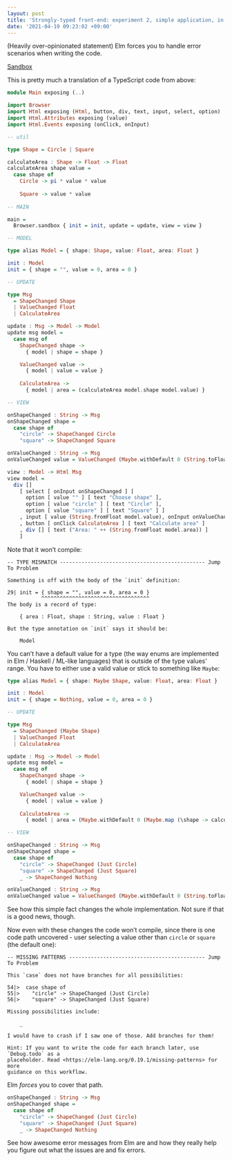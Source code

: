```yaml
---
layout: post
title: 'Strongly-typed front-end: experiment 2, simple application, in Elm'
date: '2021-04-19 09:23:02 +09:00'
---
```


(Heavily over-opinionated statement) Elm forces you to handle error scenarios when writing the code.

[Sandbox](https://codesandbox.io/s/inspiring-diffie-lq0u2)

This is pretty much a translation of a TypeScript code from above:

```haskell
module Main exposing (..)

import Browser
import Html exposing (Html, button, div, text, input, select, option)
import Html.Attributes exposing (value)
import Html.Events exposing (onClick, onInput)

-- util

type Shape = Circle | Square

calculateArea : Shape -> Float -> Float
calculateArea shape value =
  case shape of
    Circle -> pi * value * value
    
    Square -> value * value
    
-- MAIN

main =
  Browser.sandbox { init = init, update = update, view = view }

-- MODEL

type alias Model = { shape: Shape, value: Float, area: Float }

init : Model
init = { shape = "", value = 0, area = 0 }

-- UPDATE

type Msg
  = ShapeChanged Shape
  | ValueChanged Float
  | CalculateArea

update : Msg -> Model -> Model
update msg model =
  case msg of
    ShapeChanged shape ->
      { model | shape = shape }

    ValueChanged value ->
      { model | value = value }
      
    CalculateArea ->
      { model | area = (calculateArea model.shape model.value) }

-- VIEW

onShapeChanged : String -> Msg
onShapeChanged shape = 
  case shape of
    "circle" -> ShapeChanged Circle
    "square" -> ShapeChanged Square

onValueChanged : String -> Msg
onValueChanged value = ValueChanged (Maybe.withDefault 0 (String.toFloat value))

view : Model -> Html Msg
view model =
  div []
    [ select [ onInput onShapeChanged ] [ 
      option [ value "" ] [ text "Choose shape" ], 
      option [ value "circle" ] [ text "Circle" ],
      option [ value "square" ] [ text "Square" ] ]
    , input [ value (String.fromFloat model.value), onInput onValueChanged ] []
    , button [ onClick CalculateArea ] [ text "Calculate area" ]
    , div [] [ text ("Area: " ++ (String.fromFloat model.area)) ]
    ]
```

Note that it won’t compile:

```
-- TYPE MISMATCH ----------------------------------------------- Jump To Problem

Something is off with the body of the `init` definition:

29| init = { shape = "", value = 0, area = 0 }
           ^^^^^^^^^^^^^^^^^^^^^^^^^^^^^^^^^^^
The body is a record of type:

    { area : Float, shape : String, value : Float }

But the type annotation on `init` says it should be:

    Model
```

<!--more-->

You can’t have a default value for a type (the way enums are implemented in Elm / Haskell / ML-like languages) that is outside of the type values' range. You have to either use a valid value or stick to something like `Maybe`:

```haskell
type alias Model = { shape: Maybe Shape, value: Float, area: Float }

init : Model
init = { shape = Nothing, value = 0, area = 0 }

-- UPDATE

type Msg
  = ShapeChanged (Maybe Shape)
  | ValueChanged Float
  | CalculateArea

update : Msg -> Model -> Model
update msg model =
  case msg of
    ShapeChanged shape ->
      { model | shape = shape }

    ValueChanged value ->
      { model | value = value }
      
    CalculateArea ->
      { model | area = (Maybe.withDefault 0 (Maybe.map (\shape -> calculateArea shape model.value) model.shape)) }

-- VIEW

onShapeChanged : String -> Msg
onShapeChanged shape = 
  case shape of
    "circle" -> ShapeChanged (Just Circle)
    "square" -> ShapeChanged (Just Square)
    _ -> ShapeChanged Nothing

onValueChanged : String -> Msg
onValueChanged value = ValueChanged (Maybe.withDefault 0 (String.toFloat value))
```

See how this simple fact changes the whole implementation. Not sure if that is a good news, though.

Now even with these changes the code won’t compile, since there is one code path uncovered - user selecting a value other than `circle` or `square` (the default one):

```
-- MISSING PATTERNS -------------------------------------------- Jump To Problem

This `case` does not have branches for all possibilities:

54|>  case shape of
55|>    "circle" -> ShapeChanged (Just Circle)
56|>    "square" -> ShapeChanged (Just Square)

Missing possibilities include:

    _

I would have to crash if I saw one of those. Add branches for them!

Hint: If you want to write the code for each branch later, use `Debug.todo` as a
placeholder. Read <https://elm-lang.org/0.19.1/missing-patterns> for more
guidance on this workflow.
```

Elm _forces_ you to cover that path.

```haskell
onShapeChanged : String -> Msg
onShapeChanged shape = 
  case shape of
    "circle" -> ShapeChanged (Just Circle)
    "square" -> ShapeChanged (Just Square)
    _ -> ShapeChanged Nothing
```

See how awesome error messages from Elm are and how they really help you figure out what the issues are and fix errors.

